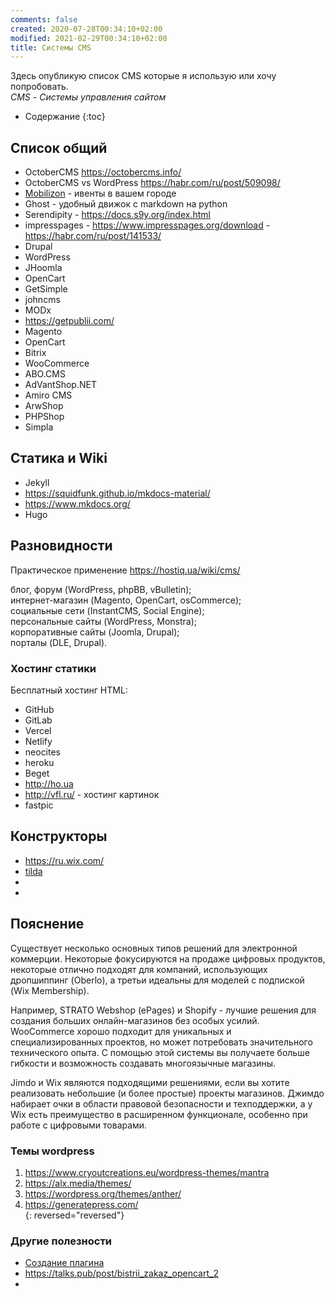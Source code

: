 ```yaml
---
comments: false
created: 2020-07-28T00:34:10+02:00
modified: 2021-02-29T00:34:10+02:00
title: Системы CMS
---
```


Здесь опубликую список CMS которые я использую или хочу попробовать.  
*CMS - Системы управления сайтом* 

* Содержание
{:toc}



## Список общий
* OctoberCMS <https://octobercms.info/>
* OctoberCMS vs WordPress <https://habr.com/ru/post/509098/>
* [Mobilizon](https://mobilizon.org) - ивенты в вашем городе
* Ghost - удобный движок с markdown на python
* Serendipity - <https://docs.s9y.org/index.html>
* impresspages - <https://www.impresspages.org/download> - <https://habr.com/ru/post/141533/>
* Drupal
* WordPress
* JHoomla
* OpenCart
* GetSimple
* johncms
* MODx
* <https://getpublii.com/>
* Magento
* OpenCart
* Bitrix
* WooCommerce
* ABO.CMS
* AdVantShop.NET
* Amiro CMS
* ArwShop
* PHPShop
* Simpla

## Статика и Wiki
* Jekyll
* <https://squidfunk.github.io/mkdocs-material/>
* <https://www.mkdocs.org/>
* Hugo





## Разновидности
Практическое применение <https://hostiq.ua/wiki/cms/>  
  
блог, форум (WordPress, phpBB, vBulletin);  
интернет-магазин (Magento, OpenCart, osCommerce);  
социальные сети (InstantCMS, Social Engine);  
персональные сайты (WordPress, Monstra);  
корпоративные сайты (Joomla, Drupal);  
порталы (DLE, Drupal).  


### Хостинг статики
Бесплатный хостинг HTML:
* GitHub
* GitLab
* Vercel
* Netlify
* neocites
* heroku
* Beget
* <http://ho.ua>
* <http://vfl.ru/> - хостинг картинок
* fastpic

## Конструкторы
* <https://ru.wix.com/>
* [tilda](http://tilda.cc)
* []()
* []()

## Пояснение
Существует несколько основных типов решений для электронной коммерции. Некоторые фокусируются на продаже цифровых продуктов, некоторые отлично подходят для компаний, использующих дропшиппинг (Oberlo), а третьи идеальны для моделей с подпиской (Wix Membership).

Например, STRATO Webshop (ePages) и Shopify - лучшие решения для создания больших онлайн-магазинов без особых усилий. WooCommerce хорошо подходит для уникальных и специализированных проектов, но может потребовать значительного технического опыта. С помощью этой системы вы получаете больше гибкости и возможность создавать многоязычные магазины.

Jimdo и Wix являются подходящими решениями, если вы хотите реализовать небольшие (и более простые) проекты магазинов. Джимдо набирает очки в области правовой безопасности и техподдержки, а у Wix есть преимущество в расширенном функционале, особенно при работе с цифровыми товарами.

### Темы wordpress
1. <https://www.cryoutcreations.eu/wordpress-themes/mantra>
1. <https://alx.media/themes/>
1. <https://wordpress.org/themes/anther/>
1. <https://generatepress.com/>  
{: reversed="reversed"}


### Другие полезности
* [Создание плагина](https://wp-kama.ru/handbook/plugin/osnovy)
* <https://talks.pub/post/bistrii_zakaz_opencart_2>
*
